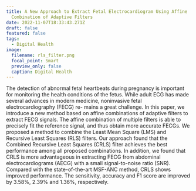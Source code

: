 ```yaml
---
title: A New Approach to Extract Fetal Electrocardiogram Using Affine
  Combination of Adaptive Filters
date: 2022-11-07T18:33:43.271Z
draft: false
featured: false
tags:
  - Digital Health
image:
  filename: rls_filter.png
  focal_point: Smart
  preview_only: false
  caption: Digital Health
---
```

The detection of abnormal fetal heartbeats during pregnancy is important for monitoring the health conditions of the fetus. While adult ECG has made several advances in modern medicine, noninvasive fetal electrocardiography (FECG) re- mains a great challenge. In this paper, we introduce a new method based on affine combinations of adaptive filters to extract FECG signals. The affine combination of multiple filters is able to precisely fit the reference signal, and thus obtain more accurate FECGs. We proposed a method to combine the Least Mean Square (LMS) and Recursive Least Squares (RLS) filters. Our approach found that the Combined Recursive Least Squares (CRLS) filter achieves the best performance among all proposed combinations. In addition, we found that CRLS is more advantageous in extracting FECG from abdominal electrocardiograms (AECG) with a small signal-to-noise ratio (SNR). Compared with the state-of-the-art MSF-ANC method, CRLS shows improved performance. The sensitivity, accuracy and F1 score are improved by 3.58%, 2.39% and 1.36%, respectively.